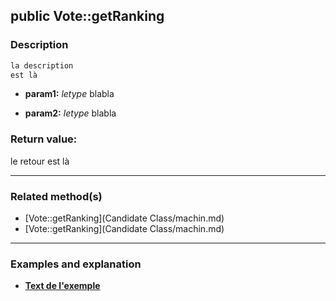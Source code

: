 ## public Vote::getRanking

### Description    

```php
la description
est là
```

- **param1:** *letype* blabla

- **param2:** *letype* blabla



### Return value:   

le retour
est là


---------------------------------------

### Related method(s)      

* [Vote::getRanking](Candidate Class/machin.md)    
* [Vote::getRanking](Candidate Class/machin.md)    

---------------------------------------

### Examples and explanation

* **[Text de l'exemple](link)**    
